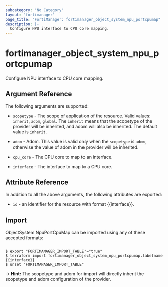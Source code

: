 ```yaml
---
subcategory: "No Category"
layout: "fortimanager"
page_title: "FortiManager: fortimanager_object_system_npu_portcpumap"
description: |-
  Configure NPU interface to CPU core mapping.
---
```


# fortimanager_object_system_npu_portcpumap
Configure NPU interface to CPU core mapping.

## Argument Reference


The following arguments are supported:

* `scopetype` - The scope of application of the resource. Valid values: `inherit`, `adom`, `global`. The `inherit` means that the scopetype of the provider will be inherited, and adom will also be inherited. The default value is `inherit`.
* `adom` - Adom. This value is valid only when the `scopetype` is `adom`, otherwise the value of adom in the provider will be inherited.

* `cpu_core` - The CPU core to map to an interface.
* `interface` - The interface to map to a CPU core.


## Attribute Reference

In addition to all the above arguments, the following attributes are exported:
* `id` - an identifier for the resource with format {{interface}}.

## Import

ObjectSystem NpuPortCpuMap can be imported using any of these accepted formats:
```

$ export "FORTIMANAGER_IMPORT_TABLE"="true"
$ terraform import fortimanager_object_system_npu_portcpumap.labelname {{interface}}
$ unset "FORTIMANAGER_IMPORT_TABLE"
```
-> **Hint:** The scopetype and adom for import will directly inherit the scopetype and adom configuration of the provider.
